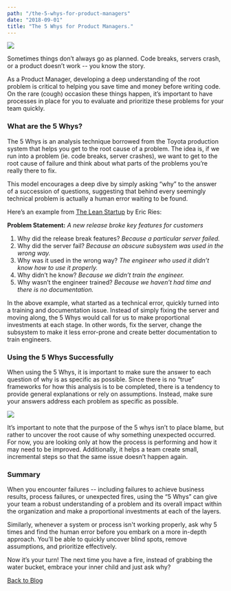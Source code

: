 ```yaml
---
path: "/the-5-whys-for-product-managers"
date: "2018-09-01"
title: "The 5 Whys for Product Managers."
---
```

<img src="https://media.giphy.com/media/s93TL62lMy7cI/giphy.gif"/>

Sometimes things don’t always go as planned. Code breaks, servers crash, or a product doesn’t work -- you know the story.

As a Product Manager, developing a deep understanding of the root problem is critical to helping you save time and money before writing code. On the rare (cough) occasion these things happen, it’s important to have processes in place for you to evaluate and prioritize these problems for your team quickly.

### What are the 5 Whys?

The 5 Whys is an analysis technique borrowed from the Toyota production system that helps you get to the root cause of a problem. The idea is, if we run into a problem (ie. code breaks, server crashes), we want to get to the root cause of failure and think about what parts of the problems you’re really there to fix.

This model encourages a deep dive by simply asking “why” to the answer of a succession of questions, suggesting that behind every seemingly technical problem is actually a human error waiting to be found.

Here’s an example from [The Lean Startup](https://www.amazon.com/Lean-Startup-Entrepreneurs-Continuous-Innovation/dp/0307887898) by Eric Ries:

<strong>Problem Statement:</strong> <em>A new release broke key features for customers</em>

1. Why did the release break features? <em>Because a particular server failed.</em>
2. Why did the server fail? <em>Because an obscure subsystem was used in the wrong way.</em>
3. Why was it used in the wrong way? <em>The engineer who used it didn’t know how to use it properly.</em>
4. Why didn’t he know? <em>Because we didn’t train the engineer.</em>
5. Why wasn’t the engineer trained? <em>Because we haven’t had time and there is no documentation.</em>

In the above example, what started as a technical error, quickly turned into a training and documentation issue. Instead of simply fixing the server and moving along, the 5 Whys would call for us to make proportional investments at each stage. In other words, fix the server, change the subsystem to make it less error-prone and create better documentation to train engineers.

### Using the 5 Whys Successfully

When using the 5 Whys, it is important to make sure the answer to each question of why is as specific as possible. Since there is no “true” frameworks for how this analysis is to be completed, there is a tendency to provide general explanations or rely on assumptions. Instead, make sure your answers address each problem as specific as possible.

<img src="https://media0.giphy.com/media/Dvw2lJqlTuJmo/giphy.gif"/>  

It’s important to note that the purpose of the 5 whys isn’t to place blame, but rather to uncover the root cause of why something unexpected occurred. For now, you are looking only at how the process is performing and how it may need to be improved. Additionally, it helps a team create small, incremental steps so that the same issue doesn’t happen again.

### Summary

When you encounter failures -- including failures to achieve business results, process failures, or unexpected fires, using the “5 Whys” can give your team a robust understanding of a problem and its overall impact within the organization and make a proportional investments at each of the layers.

Similarly, whenever a system or process isn't working properly, ask why 5 times and find the human error before you embark on a more in-depth approach. You’ll be able to quickly uncover blind spots, remove assumptions, and prioritize effectively.

Now it’s your turn! The next time you have a fire, instead of grabbing the water bucket, embrace your inner child and just ask why?

[Back to Blog](/blog)
